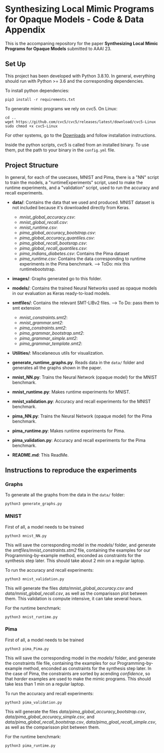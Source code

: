 # Synthesizing Local Mimic Programs for Opaque Models - Code & Data Appendix

This is the accompaning repository for the paper **Synthesizing Local Mimic Programs for Opaque Models** submitted to AAAI 23.


## Set Up
 
This project has been developed with Python 3.8.10. 
In general, everything should run with Python >= 3.6
and the corresponding dependencies.

To install python dependencies:
```
pip3 install -r requirements.txt
```

To generate mimic programs we rely on cvc5.
On Linux:
```
cd ..
wget https://github.com/cvc5/cvc5/releases/latest/download/cvc5-Linux
sudo chmod +x cvc5-Linux
```
For other systems, go to the [Downloads](https://cvc5.github.io/downloads.html)
and follow installation instructions.

Inside the python scripts, cvc5 is called from an installed binary. To use them, put the path to your binary in the `config.yml` file.


## Project Structure

In general, for each of the usecases, MNIST and Pima, 
there is a "NN" script to train the models, 
a "runtimeExperiments" script, used to make the runtime experiments, 
and a "validation" script, 
used to run the accuracy and recall experiments.

- **data/**: Contains the data that we used and produced. MNIST dataset is not included because it's downloaded directly from Keras.
    - *mnist_global_accuracy.csv*: 
    - *mnist_global_recall.csv*:
    - *mnist_runtime.csv*:
    - *pima_global_accuracy_bootstrap.csv*: 
    - *pima_global_accuracy_quantiles.csv*:
    - *pima_global_recall_bootsrap.csv*:
    - *pima_global_recall_quantiles.csv*:
    - *pima_indians_diabetes.csv*: Contains the Pima dataset
    - *pima_runtime.csv*: Contains the data corresponding to runtime experiments in the Pima benchmark. --> ToDo: mix this runtimebootstrap.
- **images/**: Graphs generated go to this folder.
- **models/**: Contains the trained Neural Networks used as opaque models in our evaluation as Keras ready-to-load models.
- **smtfiles/**: Contains the relevant SMT-LIBv2 files. --> To Do: pass them to smt extension
    - *mnist_constraints.smt2*: 
    - *mnist_grammar.smt2*: 
    - *pima_constraints.smt2*: 
    - *pima_grammar_bootstrap.smt2*:
    - *pima_grammar_simple.smt2*:
    - *pima_grammar_template.smt2*:
- **Utilities/**: Miscelaneous utils for visualization.

- **generate_runtime_graphs.py**. Reads data in the `data/` folder and generates all the graphs shown in the paper.
- **mnist_NN.py**: Trains the Neural Network (opaque model) for the MNIST benchmark.
- **mnist_runtime.py**: Makes runtime experiments for MNIST.
- **mnist_validation.py**: Accuracy and recall experiments for the MNIST benchmark.
- **pima_NN.py**: Trains the Neural Network (opaque model) for the Pima benchmark.
- **pima_runtime.py**: Makes runtime experiments for Pima.
- **pima_validation.py**: Accuracy and recall experiments for the Pima benchmark.
- **README.md**: This ReadMe.


## Instructions to reproduce the experiments

### Graphs
To generate all the graphs from the data in the `data/` folder:
```
python3 generate_graphs.py
```

### **MNIST**
First of all, a model needs to be trained
```
python3 mnist_NN.py
```

This will save the corresponding model in the *models/* folder, 
and generate the *smtfiles/mnist_constraints.stm2* file, 
containing the examples for our Programming-by-example method, 
enconded as constraints for the synthesis step later.
This should take about 2 min on a regular laptop.

To run the accuracy and recall experiments:
```
python3 mnist_validation.py
```

This will generate the files *data/mnist_global_accuracy.csv* and *data/mnist_global_recall.csv*, as well as the comparisson plot between them.
This validation is compute intensive, it can take several hours.

For the runtime benchmark:
```
python3 mnist_runtime.py
```


### **Pima**
First of all, a model needs to be trained
```
python3 pima_Pima.py
```

This will save the corresponding model in the *models/* folder, 
and generate the constraints file file, 
containing the examples for our Programming-by-example method, 
enconded as constraints for the synthesis step later.
In the case of Pima, the constraints are sorted by acending *confidence*, 
so that *harder* examples are used to make the mimic programs.
This should take less than 1 min on a regular laptop.

To run the accuracy and recall experiments:
```
python3 pima_validation.py
```

This will generate the files *data/pima_global_accuracy_bootstrap.csv*, *data/pima_global_accuracy_simple.csv*,  and *data/pima_global_recall_bootstrap.csv*, *data/pima_gloal_recall_simple.csv*, as well as the comparisson plot between them.

For the runtime benchmark:
```
python3 pima_runtime.py
```
